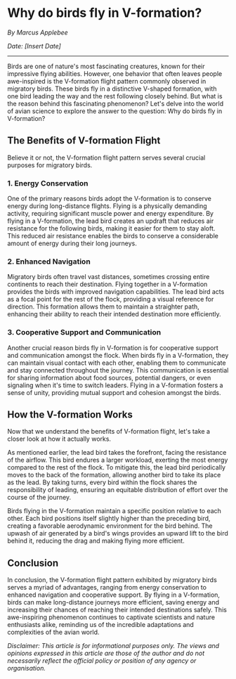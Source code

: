 # Why do birds fly in V-formation?

*By Marcus Applebee*

*Date: [Insert Date]*

---

Birds are one of nature's most fascinating creatures, known for their impressive flying abilities. However, one behavior that often leaves people awe-inspired is the V-formation flight pattern commonly observed in migratory birds. These birds fly in a distinctive V-shaped formation, with one bird leading the way and the rest following closely behind. But what is the reason behind this fascinating phenomenon? Let's delve into the world of avian science to explore the answer to the question: Why do birds fly in V-formation?

## The Benefits of V-formation Flight

Believe it or not, the V-formation flight pattern serves several crucial purposes for migratory birds.

### 1. Energy Conservation

One of the primary reasons birds adopt the V-formation is to conserve energy during long-distance flights. Flying is a physically demanding activity, requiring significant muscle power and energy expenditure. By flying in a V-formation, the lead bird creates an updraft that reduces air resistance for the following birds, making it easier for them to stay aloft. This reduced air resistance enables the birds to conserve a considerable amount of energy during their long journeys.

### 2. Enhanced Navigation

Migratory birds often travel vast distances, sometimes crossing entire continents to reach their destination. Flying together in a V-formation provides the birds with improved navigation capabilities. The lead bird acts as a focal point for the rest of the flock, providing a visual reference for direction. This formation allows them to maintain a straighter path, enhancing their ability to reach their intended destination more efficiently.

### 3. Cooperative Support and Communication

Another crucial reason birds fly in V-formation is for cooperative support and communication amongst the flock. When birds fly in a V-formation, they can maintain visual contact with each other, enabling them to communicate and stay connected throughout the journey. This communication is essential for sharing information about food sources, potential dangers, or even signaling when it's time to switch leaders. Flying in a V-formation fosters a sense of unity, providing mutual support and cohesion amongst the birds.

## How the V-formation Works

Now that we understand the benefits of V-formation flight, let's take a closer look at how it actually works.

As mentioned earlier, the lead bird takes the forefront, facing the resistance of the airflow. This bird endures a larger workload, exerting the most energy compared to the rest of the flock. To mitigate this, the lead bird periodically moves to the back of the formation, allowing another bird to take its place as the lead. By taking turns, every bird within the flock shares the responsibility of leading, ensuring an equitable distribution of effort over the course of the journey.

Birds flying in the V-formation maintain a specific position relative to each other. Each bird positions itself slightly higher than the preceding bird, creating a favorable aerodynamic environment for the bird behind. The upwash of air generated by a bird's wings provides an upward lift to the bird behind it, reducing the drag and making flying more efficient.

## Conclusion

In conclusion, the V-formation flight pattern exhibited by migratory birds serves a myriad of advantages, ranging from energy conservation to enhanced navigation and cooperative support. By flying in a V-formation, birds can make long-distance journeys more efficient, saving energy and increasing their chances of reaching their intended destinations safely. This awe-inspiring phenomenon continues to captivate scientists and nature enthusiasts alike, reminding us of the incredible adaptations and complexities of the avian world.

*Disclaimer: This article is for informational purposes only. The views and opinions expressed in this article are those of the author and do not necessarily reflect the official policy or position of any agency or organisation.*